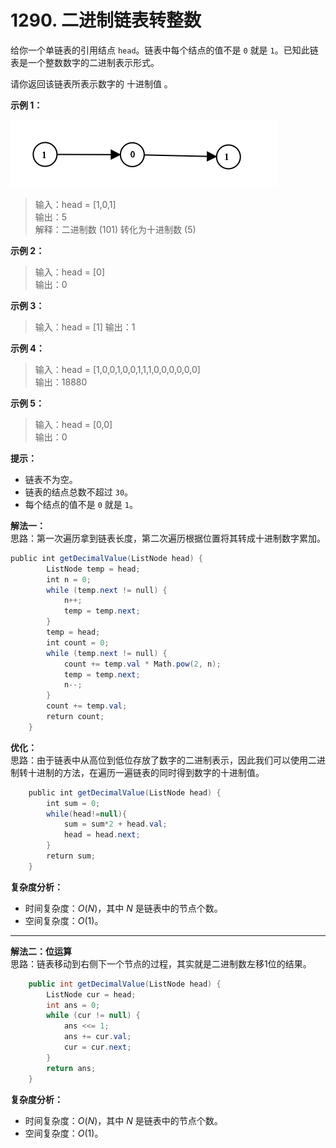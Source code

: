 # 1290. 二进制链表转整数

给你一个单链表的引用结点 `head`。链表中每个结点的值不是 `0` 就是 `1`。已知此链表是一个整数数字的二进制表示形式。  

请你返回该链表所表示数字的 十进制值 。

**示例 1：**  

![question_1290](question_1290.png)

>输入：head = [1,0,1]  
>输出：5  
>解释：二进制数 (101) 转化为十进制数 (5)  

**示例 2：**  
>输入：head = [0]  
>输出：0  

**示例 3：**  
>输入：head = [1]
>输出：1

**示例 4：**  
>输入：head = [1,0,0,1,0,0,1,1,1,0,0,0,0,0,0]  
>输出：18880  

**示例 5：**  
>输入：head = [0,0]  
>输出：0  

**提示：**

* 链表不为空。  
* 链表的结点总数不超过 `30`。  
* 每个结点的值不是 `0` 就是 `1`。  

**解法一：**  
思路：第一次遍历拿到链表长度，第二次遍历根据位置将其转成十进制数字累加。

```Java
public int getDecimalValue(ListNode head) {
        ListNode temp = head;
        int n = 0;
        while (temp.next != null) {
            n++;
            temp = temp.next;
        }
        temp = head;
        int count = 0;
        while (temp.next != null) {
            count += temp.val * Math.pow(2, n);
            temp = temp.next;
            n--;
        }
        count += temp.val;
        return count;
    }
```

**优化：**  
思路：由于链表中从高位到低位存放了数字的二进制表示，因此我们可以使用二进制转十进制的方法，在遍历一遍链表的同时得到数字的十进制值。

```Java
    public int getDecimalValue(ListNode head) {
        int sum = 0;
        while(head!=null){
            sum = sum*2 + head.val;
            head = head.next;
        }
        return sum;
    }
```

**复杂度分析：**  

* 时间复杂度：$O(N)$，其中 $N$ 是链表中的节点个数。
* 空间复杂度：$O(1)$。

---
**解法二：位运算**  
思路：链表移动到右侧下一个节点的过程，其实就是二进制数左移1位的结果。

```Java
    public int getDecimalValue(ListNode head) {
        ListNode cur = head;
        int ans = 0;
        while (cur != null) {
            ans <<= 1;
            ans += cur.val;
            cur = cur.next;
        }
        return ans;
    }
```

**复杂度分析：**

* 时间复杂度：$O(N)$，其中 $N$ 是链表中的节点个数。
* 空间复杂度：$O(1)$。
